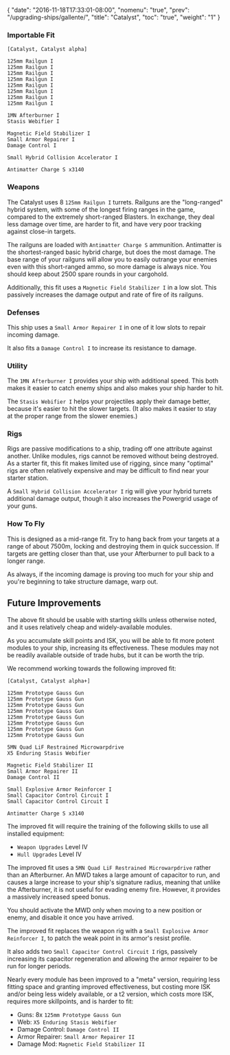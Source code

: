 {
  "date": "2016-11-18T17:33:01-08:00",
  "nomenu": "true",
  "prev": "/upgrading-ships/gallente/",
  "title": "Catalyst",
  "toc": "true",
  "weight": "1"
}

### Importable Fit
    [Catalyst, Catalyst alpha]

    125mm Railgun I
    125mm Railgun I
    125mm Railgun I
    125mm Railgun I
    125mm Railgun I
    125mm Railgun I
    125mm Railgun I
    125mm Railgun I

    1MN Afterburner I
    Stasis Webifier I

    Magnetic Field Stabilizer I
    Small Armor Repairer I
    Damage Control I

    Small Hybrid Collision Accelerator I

    Antimatter Charge S x3140

### Weapons

The Catalyst uses 8 `125mm Railgun I` turrets.
Railguns are the "long-ranged" hybrid system, with some of the longest firing ranges in the game,
compared to the extremely short-ranged Blasters.  In exchange, they deal less damage over time,
are harder to fit, and have very poor tracking against close-in targets.

The railguns are loaded with `Antimatter Charge S` ammunition.
Antimatter is the shortest-ranged basic hybrid charge, but does the most damage.
The base range of your railguns will allow you to easily outrange your enemies
even with this short-ranged ammo, so more damage is always nice.
You should keep about 2500 spare rounds in your cargohold.

Additionally, this fit uses a `Magnetic Field Stabilizer I` in a low slot.
This passively increases the damage output and rate of fire of its railguns.

### Defenses

This ship uses a `Small Armor Repairer I` in one of it low slots to repair incoming damage.

It also fits a `Damage Control I` to increase its resistance to damage.

### Utility

The `1MN Afterburner I` provides your ship with additional speed. This both makes it easier to
catch enemy ships and also makes your ship harder to hit.

The `Stasis Webifier I` helps your projectiles apply their damage better, because it's easier to hit
the slower targets. (It also makes it easier to stay at the proper range from the slower enemies.)

### Rigs

Rigs are passive modifications to a ship, trading off one attribute against another.
Unlike modules, rigs cannot be removed without being destroyed. 
As a starter fit, this fit makes limited use of rigging, since many "optimal" rigs
are often relatively expensive and may be difficult to find near your starter station.

A `Small Hybrid Collision Accelerator I` rig will give your hybrid turrets additional damage output,
though it also increases the Powergrid usage of your guns.

### How To Fly

This is designed as a mid-range fit.  Try to hang back from your targets
at a range of about 7500m, locking and destroying them in quick succession.
If targets are getting closer than that, use your Afterburner
to pull back to a longer range.

As always, if the incoming damage is proving too much for your ship
and you're beginning to take structure damage, warp out.

## Future Improvements

The above fit should be usable with starting skills unless otherwise noted,
and it uses relatively cheap and widely-available modules.  

As you accumulate skill points and ISK, you will be able to fit more potent
modules to your ship, increasing its effectiveness.  These modules may not be
readily available outside of trade hubs, but it can be worth the trip.

We recommend working towards the following improved fit:

    [Catalyst, Catalyst alpha+]

    125mm Prototype Gauss Gun
    125mm Prototype Gauss Gun
    125mm Prototype Gauss Gun
    125mm Prototype Gauss Gun
    125mm Prototype Gauss Gun
    125mm Prototype Gauss Gun
    125mm Prototype Gauss Gun
    125mm Prototype Gauss Gun

    5MN Quad LiF Restrained Microwarpdrive
    X5 Enduring Stasis Webifier

    Magnetic Field Stabilizer II
    Small Armor Repairer II
    Damage Control II

    Small Explosive Armor Reinforcer I
    Small Capacitor Control Circuit I
    Small Capacitor Control Circuit I

    Antimatter Charge S x3140

The improved fit will require the training of the following skills to use all installed equipment:

* `Weapon Upgrades` Level IV
* `Hull Upgrades` Level IV

The improved fit uses a `5MN Quad LiF Restrained Microwarpdrive` rather than an Afterburner.
An MWD takes a large amount of capacitor to run, 
and causes a large increase to your ship's signature radius,
meaning that unlike the Afterburner, it is not useful for evading enemy fire.
However, it provides a massively increased speed bonus.

You should activate the MWD only when moving to a new position or enemy,
and disable it once you have arrived.

The improved fit replaces the weapon rig with a `Small Explosive Armor Reinforcer I`, to patch the weak point
in its armor's resist profile.

It also adds two `Small Capacitor Control Circuit I` rigs, passively increasing its capacitor regeneration
and allowing the armor repairer to be run for longer periods.

Nearly every module has been improved to a "meta" version, requiring less fitting space
and granting improved effectiveness, but costing more ISK and/or being less widely available,
or a t2 version, which costs more ISK, requires more skillpoints, and is harder to fit:

 * Guns: 8x `125mm Prototype Gauss Gun`
 * Web: `X5 Enduring Stasis Webifier`
 * Damage Control: `Damage Control II`
 * Armor Repairer: `Small Armor Repairer II`
 * Damage Mod: `Magnetic Field Stabilizer II`

